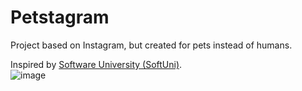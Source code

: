 # Petstagram
Project based on Instagram, but created for pets instead of humans.

Inspired by [Software University (SoftUni)](https://softuni.bg/). <br />
![image](https://user-images.githubusercontent.com/114246903/193458675-e27f99df-28b1-496b-9c5a-21e9c3e67402.png) <br />
